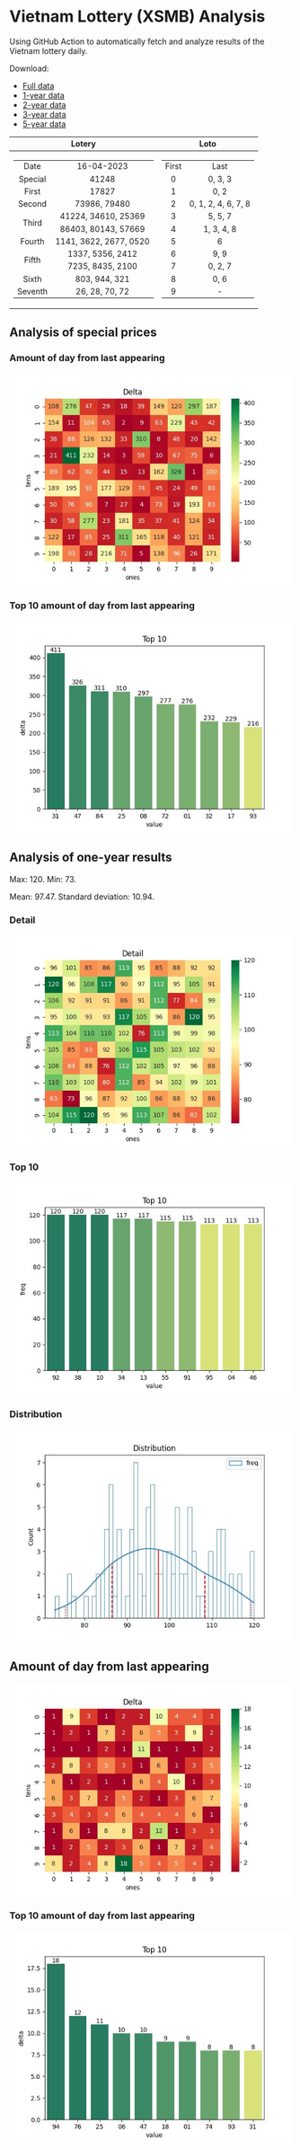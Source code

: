 # Vietnam Lottery (XSMB) Analysis

Using GitHub Action to automatically fetch and analyze results of the Vietnam lottery daily.

Download:

* [Full data](https://raw.githubusercontent.com/khiemdoan/vietnam-lottery-xsmb-analysis/main/results/xsmb.csv)
* [1-year data](https://raw.githubusercontent.com/khiemdoan/vietnam-lottery-xsmb-analysis/main/results/xsmb_1_year.csv)
* [2-year data](https://raw.githubusercontent.com/khiemdoan/vietnam-lottery-xsmb-analysis/main/results/xsmb_2_year.csv)
* [3-year data](https://raw.githubusercontent.com/khiemdoan/vietnam-lottery-xsmb-analysis/main/results/xsmb_3_year.csv)
* [5-year data](https://raw.githubusercontent.com/khiemdoan/vietnam-lottery-xsmb-analysis/main/results/xsmb_5_year.csv)

| Lotery      | Loto |
| :-----------: | :-----------: |
| <table><tr><td>Date</td><td>16-04-2023</td></tr><tr><td>Special</td><td>41248</td></tr><tr><td>First</td><td>17827</td></tr><tr><td>Second</td><td>73986, 79480</td></tr><tr><td rowspan="2">Third</td><td>41224, 34610, 25369</td></tr><tr><td>86403, 80143, 57669</td></tr><tr><td>Fourth</td><td>1141, 3622, 2677, 0520</td></tr><tr><td rowspan="2">Fifth</td><td>1337, 5356, 2412</td></tr><tr><td>7235, 8435, 2100</td></tr><tr><td>Sixth</td><td>803, 944, 321</td></tr><tr><td>Seventh</td><td>26, 28, 70, 72</td></tr></table> | <table><tr><td>First</td><td>Last</td></tr><tr><td>0</td><td>0, 3, 3</td></tr><tr><td>1</td><td>0, 2</td></tr><tr><td>2</td><td>0, 1, 2, 4, 6, 7, 8</td></tr><tr><td>3</td><td>5, 5, 7</td></tr><tr><td>4</td><td>1, 3, 4, 8</td></tr><tr><td>5</td><td>6</td></tr><tr><td>6</td><td>9, 9</td></tr><tr><td>7</td><td>0, 2, 7</td></tr><tr><td>8</td><td>0, 6</td></tr><tr><td>9</td><td>-</td></tr></table> |


<h2>Analysis of special prices</h2>

<h3>Amount of day from last appearing</h3>

![Delta](images/special_delta.jpg)

<h3>Top 10 amount of day from last appearing</h3>

![Delta top 10](images/special_delta_top_10.jpg)

<h2>Analysis of one-year results</h2>

Max: 120. Min: 73.

Mean: 97.47. Standard deviation: 10.94.

<h3>Detail</h3>

![Detail](images/heatmap.jpg)

<h3>Top 10</h3>

![Top 10](images/top-10.jpg)

<h3>Distribution</h3>

![Distribution](images/distribution.jpg)

<h2>Amount of day from last appearing</h2>

![Delta](images/delta.jpg)

<h3>Top 10 amount of day from last appearing</h3>

![Delta top 10](images/delta_top_10.jpg)